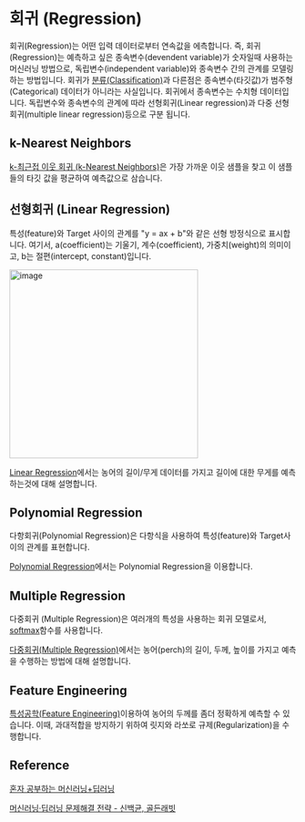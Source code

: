 # 회귀 (Regression)

회귀(Regression)는 어떤 입력 데이터로부터 연속값을 에측합니다. 즉, 회귀(Regression)는 예측하고 싶은 종속변수(devendent variable)가 숫자일때 사용하는 머신러닝 방법으로, 독립변수(independent variable)와 종속변수 간의 관계를 모델링하는 방법입니다. 회귀가 [분류(Classification)](https://github.com/kyopark2014/ML-Algorithms/blob/main/regression.md)과 다른점은 종속변수(타깃값)가 범주형(Categorical) 데이터가 아니라는 사실입니다. 회귀에서 종속변수는 수치형 데이터입니다. 독립변수와 종속변수의 관계에 따라 선형회귀(Linear regression)과 다중 선형 회귀(multiple linear regression)등으로 구분 됩니다. 

## k-Nearest Neighbors

[k-최근접 이웃 회귀 (k-Nearest Neighbors)](https://github.com/kyopark2014/ML-Algorithms/blob/main/KNN.md)은 가장 가까운 이웃 샘플을 찾고 이 샘플들의 타깃 값을 평균하여 예측값으로 삼습니다. 


## 선형회귀 (Linear Regression)

특성(feature)와 Target 사이의 관계를 "y = ax + b"와 같은 선형 방정식으로 표시합니다. 여기서, a(coefficient)는 기울기, 계수(coefficient), 가중치(weight)의 의미이고, b는 절편(intercept, constant)입니다. 

<img width="331" alt="image" src="https://user-images.githubusercontent.com/52392004/185773282-73e5dd34-6a64-4c8d-87a2-0261dc4053b7.png">

[Linear Regression](https://github.com/kyopark2014/ML-Algorithms/blob/main/linear-regression.md)에서는 농어의 길이/무게 데이터를 가지고 길이에 대한 무게를 예측하는것에 대해 설명합니다. 

## Polynomial Regression

다항회귀(Polynomial Regression)은 다항식을 사용하여 특성(feature)와 Target사이의 관계를 표현합니다.

[Polynomial Regression](https://github.com/kyopark2014/ML-Algorithms/blob/main/polynomial-regression.md)에서는 Polynomial Regression을 이용합니다.


## Multiple Regression

다중회귀 (Multiple Regression)은 여러개의 특성을 사용하는 회귀 모델로서, [softmax](https://github.com/kyopark2014/ML-Algorithms/blob/main/classification.md#softmax)함수를 사용합니다. 

[다중회귀(Multiple Regression)](https://github.com/kyopark2014/ML-Algorithms/blob/main/multiple-regression.md)에서는 농어(perch)의 길이, 두께, 높이를 가지고 예측을 수행하는 방법에 대해 설명합니다. 

## Feature Engineering

[특성공학(Feature Engineering)](https://github.com/kyopark2014/ML-Algorithms/blob/main/feature-enginnering.md)이용하여 농어의 두께를 좀더 정확하게 예측할 수 있습니다. 이때, 과대적합을 방지하기 위하여 릿지와 라쏘로 규제(Regularization)을 수행합니다. 


## Reference

[혼자 공부하는 머신러닝+딥러닝](https://github.com/rickiepark/hg-mldl)

[머신러닝·딥러닝 문제해결 전략 - 신백균, 골든래빗](https://github.com/BaekKyunShin/musthave_mldl_problem_solving_strategy)

